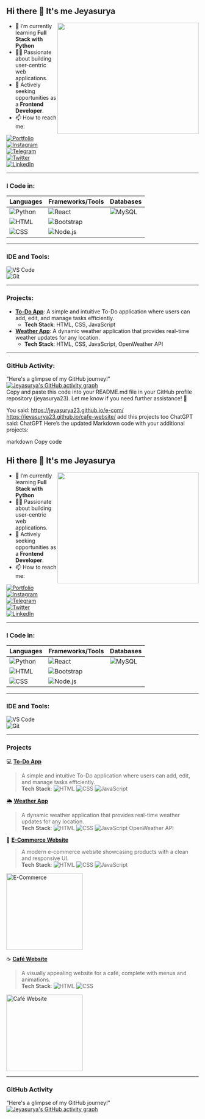 ## Hi there 👋 It's me Jeyasurya  

<img align="right" width="370" height="290" src="https://i.pinimg.com/originals/47/f0/34/47f0342cec72b800463bf003eac1257e.gif">  

- 🌱 I’m currently learning **Full Stack with Python**  
- 👨‍💻 Passionate about building user-centric web applications.  
- 🤔 Actively seeking opportunities as a **Frontend Developer**.  
- 📫 How to reach me:  

[![Portfolio](https://img.shields.io/badge/Portfolio-000000?style=for-the-badge&logo=firefox&logoColor=white)](https://jeyasurya23.github.io/Portfolio/)  
[![Instagram](https://img.shields.io/badge/Instagram-E4405F?style=for-the-badge&logo=instagram&logoColor=white)](https://www.instagram.com/x_.deadpool_x?igsh=MXVwODcyaGUxb3g4Zw==)  
[![Telegram](https://img.shields.io/badge/Telegram-2CA5E0?style=for-the-badge&logo=telegram&logoColor=white)](http://t.me/dead_pool_33)  
[![Twitter](https://img.shields.io/badge/Twitter-1DA1F2?style=for-the-badge&logo=twitter&logoColor=white)](https://x.com/_Jeyasurya?t=7PINPLYaVzrlJQXRaZ03vg&s=09)  
[![LinkedIn](https://img.shields.io/badge/LinkedIn-0077B5?style=for-the-badge&logo=linkedin&logoColor=white)](https://www.linkedin.com/in/jeyasuryaa?utm_source=share&utm_campaign=share_via&utm_content=profile&utm_medium=android_app)  

---  

### I Code in:  
| **Languages**       | **Frameworks/Tools** | **Databases** |  
|----------------------|----------------------|---------------|  
| ![Python](https://img.icons8.com/color/48/000000/python.png) | ![React](https://img.icons8.com/color/48/000000/react-native.png) | ![MySQL](https://img.icons8.com/color/48/000000/mysql-logo.png) |  
| ![HTML](https://img.icons8.com/color/48/000000/html-5.png)   | ![Bootstrap](https://img.icons8.com/color/48/000000/bootstrap.png) | |  
| ![CSS](https://img.icons8.com/color/48/000000/css3.png)       | ![Node.js](https://img.icons8.com/color/48/000000/nodejs.png)   | |  

---  

### IDE and Tools:  
![VS Code](https://img.icons8.com/color/48/000000/visual-studio-code-2019.png)  
![Git](https://img.icons8.com/color/50/000000/git.png)  

---  

### Projects:  
- **[To-Do App](https://jeyasurya23.github.io/To-do/)**: A simple and intuitive To-Do application where users can add, edit, and manage tasks efficiently.  
  - **Tech Stack**: HTML, CSS, JavaScript  
- **[Weather App](https://jeyasurya23.github.io/weather-app/)**: A dynamic weather application that provides real-time weather updates for any location.  
  - **Tech Stack**: HTML, CSS, JavaScript, OpenWeather API  

---  

### GitHub Activity:  
"Here's a glimpse of my GitHub journey!"  
[![Jeyasurya's GitHub activity graph](https://github-readme-activity-graph.vercel.app/graph?username=Jeyasurya23&bg_color=000000&color=ffffff&line=51f565&point=ffffff&area=true&hide_border=true)](https://github.com/ashutosh00710/github-readme-activity-graph)  
Copy and paste this code into your README.md file in your GitHub profile repository (jeyasurya23). Let me know if you need further assistance! 🚀






You said:
https://jeyasurya23.github.io/e-com/                                https://jeyasurya23.github.io/cafe-website/                                 add this projects too
ChatGPT said:
ChatGPT
Here’s the updated Markdown code with your additional projects:

markdown
Copy code
## Hi there 👋 It's me Jeyasurya  

<img align="right" width="370" height="290" src="https://i.pinimg.com/originals/47/f0/34/47f0342cec72b800463bf003eac1257e.gif">  

- 🌱 I’m currently learning **Full Stack with Python**  
- 👨‍💻 Passionate about building user-centric web applications.  
- 🤔 Actively seeking opportunities as a **Frontend Developer**.  
- 📫 How to reach me:  

[![Portfolio](https://img.shields.io/badge/Portfolio-000000?style=for-the-badge&logo=firefox&logoColor=white)](https://jeyasurya23.github.io/Portfolio/)  
[![Instagram](https://img.shields.io/badge/Instagram-E4405F?style=for-the-badge&logo=instagram&logoColor=white)](https://www.instagram.com/x_.deadpool_x?igsh=MXVwODcyaGUxb3g4Zw==)  
[![Telegram](https://img.shields.io/badge/Telegram-2CA5E0?style=for-the-badge&logo=telegram&logoColor=white)](http://t.me/dead_pool_33)  
[![Twitter](https://img.shields.io/badge/Twitter-1DA1F2?style=for-the-badge&logo=twitter&logoColor=white)](https://x.com/_Jeyasurya?t=7PINPLYaVzrlJQXRaZ03vg&s=09)  
[![LinkedIn](https://img.shields.io/badge/LinkedIn-0077B5?style=for-the-badge&logo=linkedin&logoColor=white)](https://www.linkedin.com/in/jeyasuryaa?utm_source=share&utm_campaign=share_via&utm_content=profile&utm_medium=android_app)  

---  

### I Code in:  
| **Languages**       | **Frameworks/Tools** | **Databases** |  
|----------------------|----------------------|---------------|  
| ![Python](https://img.icons8.com/color/48/000000/python.png) | ![React](https://img.icons8.com/color/48/000000/react-native.png) | ![MySQL](https://img.icons8.com/color/48/000000/mysql-logo.png) |  
| ![HTML](https://img.icons8.com/color/48/000000/html-5.png)   | ![Bootstrap](https://img.icons8.com/color/48/000000/bootstrap.png) | |  
| ![CSS](https://img.icons8.com/color/48/000000/css3.png)       | ![Node.js](https://img.icons8.com/color/48/000000/nodejs.png)   | |  

---  

### IDE and Tools:  
![VS Code](https://img.icons8.com/color/48/000000/visual-studio-code-2019.png)  
![Git](https://img.icons8.com/color/50/000000/git.png)  

---   

### Projects  
💻 **[To-Do App](https://jeyasurya23.github.io/To-do/)**  
> A simple and intuitive To-Do application where users can add, edit, and manage tasks efficiently.  
**Tech Stack**: ![HTML](https://img.icons8.com/color/20/000000/html-5.png) ![CSS](https://img.icons8.com/color/20/000000/css3.png) ![JavaScript](https://img.icons8.com/color/20/000000/javascript.png)  

🌦️ **[Weather App](https://jeyasurya23.github.io/weather-app/)**  
> A dynamic weather application that provides real-time weather updates for any location.  
**Tech Stack**: ![HTML](https://img.icons8.com/color/20/000000/html-5.png) ![CSS](https://img.icons8.com/color/20/000000/css3.png) ![JavaScript](https://img.icons8.com/color/20/000000/javascript.png) OpenWeather API  

🛒 **[E-Commerce Website](https://jeyasurya23.github.io/e-com/)**  
> A modern e-commerce website showcasing products with a clean and responsive UI.  
**Tech Stack**: ![HTML](https://img.icons8.com/color/20/000000/html-5.png) ![CSS](https://img.icons8.com/color/20/000000/css3.png) ![JavaScript](https://img.icons8.com/color/20/000000/javascript.png)  
<img src="https://user-images.githubusercontent.com/64090872/196016124-c3b9565f-f750-4c99-bb69-b0d115c45e56.jpg" width="200" alt="E-Commerce" title="E-Commerce Website"/>

☕ **[Café Website](https://jeyasurya23.github.io/cafe-website/)**  
> A visually appealing website for a café, complete with menus and animations.  
**Tech Stack**: ![HTML](https://img.icons8.com/color/20/000000/html-5.png) ![CSS](https://img.icons8.com/color/20/000000/css3.png)  
<img src="https://user-images.githubusercontent.com/64090872/196016117-97cbb828-cb7b-44e7-b89f-5a56bde0d0b3.jpg" width="200" alt="Café Website" title="Café Website"/>

---  

### GitHub Activity  
"Here's a glimpse of my GitHub journey!"  
[![Jeyasurya's GitHub activity graph](https://github-readme-activity-graph.vercel.app/graph?username=Jeyasurya23&bg_color=000000&color=ffffff&line=51f565&point=ffffff&area=true&hide_border=true)](https://github.com/ashutosh00710/github-readme-activity-graph)  
